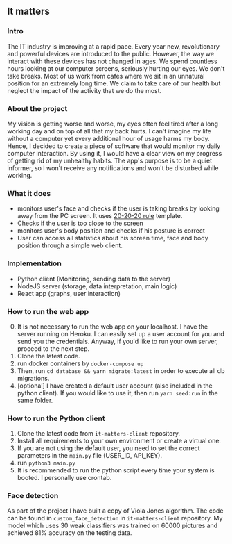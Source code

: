 ## It matters

### Intro
The IT industry is improving at a rapid pace. Every year new, revolutionary and powerful devices are introduced to the public. However, the way we interact with these devices has not changed in ages. We spend countless hours looking at our computer screens, seriously hurting our eyes. We don't take breaks. Most of us work from cafes where we sit in an unnatural position for an extremely long time. We claim to take care of our health but neglect the impact of the activity that we do the most. 

### About the project
My vision is getting worse and worse, my eyes often feel tired after a long working day and on top of all that my back hurts. I can't imagine my life without a computer yet every additional hour of usage harms my body. Hence, I decided to create a piece of software that would monitor my daily computer interaction. By using it, I would have a clear view on my progress of getting rid of my unhealthy habits. The app's purpose is to be a quiet informer, so I won't receive any notifications and won't be disturbed while working.

### What it does
* monitors user's face and checks if the user is taking breaks by looking away from the PC screen. It uses [20-20-20 rule](https://opto.ca/health-library/the-20-20-20-rule) template.
* Checks if the user is too close to the screen
* monitors user's body position and checks if his posture is correct
* User can access all statistics about his screen time, face and body position through a simple web client.

### Implementation
* Python client (Monitoring, sending data to the server)
* NodeJS server (storage, data interpretation, main logic)
* React app (graphs, user interaction)

### How to run the web app
0. It is not necessary to run the web app on your localhost. I have the server running on Heroku. I can easily set up a user account for you and send you the credentials. Anyway, if you'd like to run your own server, proceed to the next step.
1. Clone the latest code.
2. run docker containers by `docker-compose up`
3. Then, run `cd database && yarn migrate:latest` in order to execute all db migrations.
4. [optional] I have created a default user account (also included in the python client). If you would like to use it, then run `yarn seed:run` in the same folder.

### How to run the Python client
1. Clone the latest code from `it-matters-client` repository.
2. Install all requirements to your own environment or create a virtual one.
3. If you are not using the default user, you need to set the correct parameters in the `main.py` file (USER_ID, API_KEY).
4. run `python3 main.py`
5. It is recommended to run the python script every time your system is booted. I personally use crontab.

### Face detection
As part of the project I have built a copy of Viola Jones algorithm. The code can be found in `custom_face_detection` in `it-matters-client` repository.
My model which uses 30 weak classifiers was trained on 60000 pictures and achieved 81% accuracy on the testing data.


<!-- TODO: https://www.rockyourcode.com/docker-postgres-knex-setup/  docker-compose rm -f     docker-compose up --build  -->
